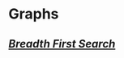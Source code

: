 # Graphs

## [_Breadth First Search_](https://github.com/natandaniel/algorithms_in_java/tree/master/graphs/src/search/breadth/first)
